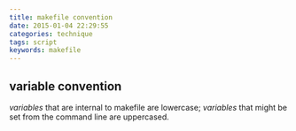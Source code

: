 ```yaml
---
title: makefile convention
date: 2015-01-04 22:29:55
categories: technique
tags: script
keywords: makefile
---
```


## variable convention

*variables* that are internal to makefile are lowercase; *variables* that might be set from the
command line are uppercased.





<!-- more -->
